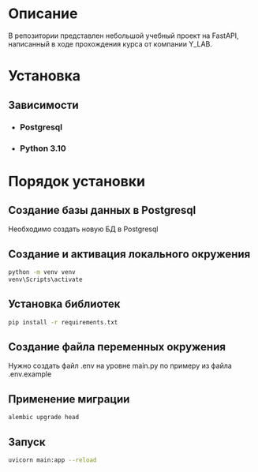# Описание
В репозитории представлен небольшой учебный проект на FastAPI, написанный в ходе прохождения курса от компании Y_LAB.
# Установка
## Зависимости
+ ### Postgresql
+ ### Python 3.10

# Порядок установки
## Создание базы данных в Postgresql
Необходимо создать новую БД в Postgresql
## Создание и активация локального окружения
```bash
python -m venv venv
venv\Scripts\activate
```
## Установка библиотек
```bash
pip install -r requirements.txt
```
## Создание файла переменных окружения
Нужно создать файл .env на уровне main.py по примеру из файла .env.example

## Применение миграции
```bash
alembic upgrade head
```
## Запуск
```bash
uvicorn main:app --reload
```
